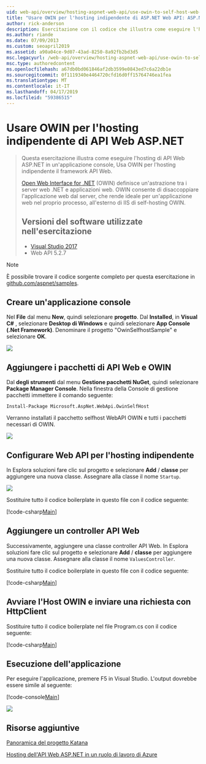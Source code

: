 ```yaml
---
uid: web-api/overview/hosting-aspnet-web-api/use-owin-to-self-host-web-api
title: "Usare OWIN per l'hosting indipendente di ASP.NET Web API: ASP.NET 4.x"
author: rick-anderson
description: Esercitazione con il codice che illustra come eseguire l'hosting di API Web ASP.NET in un'applicazione console.
ms.author: riande
ms.date: 07/09/2013
ms.custom: seoapril2019
ms.assetid: a90a04ce-9d07-43ad-8250-8a92fb2bd3d5
msc.legacyurl: /web-api/overview/hosting-aspnet-web-api/use-owin-to-self-host-web-api
msc.type: authoredcontent
ms.openlocfilehash: a67db0bd061846af2db3599e0843ed7c6a22db1e
ms.sourcegitcommit: 0f1119340e4464720cfd16d0ff15764746ea1fea
ms.translationtype: MT
ms.contentlocale: it-IT
ms.lasthandoff: 04/17/2019
ms.locfileid: "59386515"
---
```

# <a name="use-owin-to-self-host-aspnet-web-api"></a>Usare OWIN per l'hosting indipendente di API Web ASP.NET 


> Questa esercitazione illustra come eseguire l'hosting di API Web ASP.NET in un'applicazione console, Usa OWIN per l'hosting indipendente il framework API Web.
>
> [Open Web Interface for .NET](http://owin.org) (OWIN) definisce un'astrazione tra i server web .NET e applicazioni web. OWIN consente di disaccoppiare l'applicazione web dal server, che rende ideale per un'applicazione web nel proprio processo, all'esterno di IIS di self-hosting OWIN.
>
> ## <a name="software-versions-used-in-the-tutorial"></a>Versioni del software utilizzate nell'esercitazione
>
>
> - [Visual Studio 2017](https://visualstudio.microsoft.com/downloads/) 
> - Web API 5.2.7


> [!NOTE]
> È possibile trovare il codice sorgente completo per questa esercitazione in [github.com/aspnet/samples](https://github.com/aspnet/samples/tree/master/samples/aspnet/WebApi/OwinSelfhostSample).


## <a name="create-a-console-application"></a>Creare un'applicazione console

Nel **File** dal menu **New**, quindi selezionare **progetto**. Dal **Installed**, in **Visual C#** , selezionare **Desktop di Windows** e quindi selezionare **App Console (.Net Framework)**. Denominare il progetto "OwinSelfhostSample" e selezionare **OK**.

[![](use-owin-to-self-host-web-api/_static/image7.png)](use-owin-to-self-host-web-api/_static/image7.png)

## <a name="add-the-web-api-and-owin-packages"></a>Aggiungere i pacchetti di API Web e OWIN

Dal **degli strumenti** dal menu **Gestione pacchetti NuGet**, quindi selezionare **Package Manager Console**. Nella finestra della Console di gestione pacchetti immettere il comando seguente:

`Install-Package Microsoft.AspNet.WebApi.OwinSelfHost`

Verranno installati il pacchetto selfhost WebAPI OWIN e tutti i pacchetti necessari di OWIN.

[![](use-owin-to-self-host-web-api/_static/image4.png)](use-owin-to-self-host-web-api/_static/image3.png)

## <a name="configure-web-api-for-self-host"></a>Configurare Web API per l'hosting indipendente

In Esplora soluzioni fare clic sul progetto e selezionare **Add** / **classe** per aggiungere una nuova classe. Assegnare alla classe il nome `Startup`.

![](use-owin-to-self-host-web-api/_static/image5.png)

Sostituire tutto il codice boilerplate in questo file con il codice seguente:

[!code-csharp[Main](use-owin-to-self-host-web-api/samples/sample1.cs)]

## <a name="add-a-web-api-controller"></a>Aggiungere un controller API Web

Successivamente, aggiungere una classe controller API Web. In Esplora soluzioni fare clic sul progetto e selezionare **Add** / **classe** per aggiungere una nuova classe. Assegnare alla classe il nome `ValuesController`.

Sostituire tutto il codice boilerplate in questo file con il codice seguente:

[!code-csharp[Main](use-owin-to-self-host-web-api/samples/sample2.cs)]

## <a name="start-the-owin-host-and-make-a-request-with-httpclient"></a>Avviare l'Host OWIN e inviare una richiesta con HttpClient

Sostituire tutto il codice boilerplate nel file Program.cs con il codice seguente:

[!code-csharp[Main](use-owin-to-self-host-web-api/samples/sample3.cs)]

## <a name="run-the-application"></a>Esecuzione dell'applicazione

Per eseguire l'applicazione, premere F5 in Visual Studio. L'output dovrebbe essere simile al seguente:

[!code-console[Main](use-owin-to-self-host-web-api/samples/sample4.cmd)]

![](use-owin-to-self-host-web-api/_static/image6.png)

## <a name="additional-resources"></a>Risorse aggiuntive

[Panoramica del progetto Katana](../../../aspnet/overview/owin-and-katana/an-overview-of-project-katana.md)

[Hosting dell'API Web ASP.NET in un ruolo di lavoro di Azure](host-aspnet-web-api-in-an-azure-worker-role.md)
